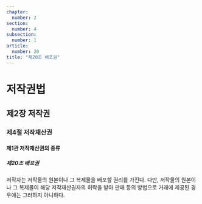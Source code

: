 ```yaml
---
chapter:
  number: 2
section:
  number: 4
subsection:
  number: 1
article:
  number: 20
title: "제20조 배포권"
---
```

# 저작권법

## 제2장 저작권

### 제4절 저작재산권

#### 제1관 저작재산권의 종류

##### 제20조 배포권

저작자는 저작물의 원본이나 그 복제물을 배포할 권리를 가진다. 다만, 저작물의 원본이나 그 복제물이 해당 저작재산권자의 허락을 받아 판매 등의 방법으로 거래에 제공된 경우에는 그러하지 아니하다.
